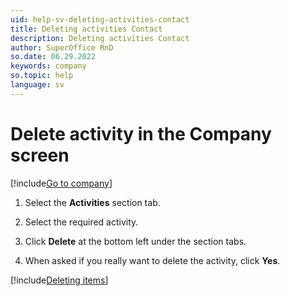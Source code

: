 ```yaml
---
uid: help-sv-deleting-activities-contact
title: Deleting activities Contact
description: Deleting activities Contact
author: SuperOffice RnD
so.date: 06.29.2022
keywords: company
so.topic: help
language: sv
---
```


# Delete activity in the Company screen

[!include[Go to company](../includes/goto-company.md)]

1. Select the **Activities** section tab.

1. Select the required activity.

1. Click **Delete** at the bottom left under the section tabs.

1. When asked if you really want to delete the activity, click **Yes**.

[!include[Deleting items](../includes/tip-deletion.md)]

<!-- Referenced links -->

<!-- Referenced images -->

